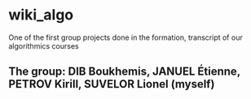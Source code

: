 # wiki_algo


 One of the first group projects done in the formation, transcript of our algorithmics courses 


## The group: DIB Boukhemis, JANUEL Étienne, PETROV Kirill, SUVELOR Lionel (myself)
